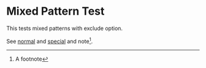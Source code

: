 # Mixed Pattern Test

This tests mixed patterns with exclude option.

See [normal] and [special] and note[^note].

[normal]: https://example.com/normal
[special]: https://example.com/special
[^note]: A footnote
